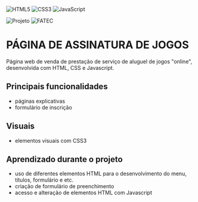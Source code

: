 ![HTML5](https://img.shields.io/badge/HTML5-E34F26?style=for-the-badge&logo=html5&logoColor=white)
![CSS3](https://img.shields.io/badge/CSS3-1572B6?style=for-the-badge&logo=css3&logoColor=white)
![JavaScript](https://img.shields.io/badge/JavaScript-F7DF1E?style=for-the-badge&logo=javascript&logoColor=black)

![Projeto](https://img.shields.io/badge/Projeto-blue)
![FATEC](https://img.shields.io/badge/FATEC-SP-B47978)

# PÁGINA DE ASSINATURA DE JOGOS

Página web de venda de prestação de serviço de aluguel de jogos "online", desenvolvida com HTML, CSS e Javascript.


## Principais funcionalidades
- páginas explicativas
- formulário de inscrição

## Visuais
- elementos visuais com CSS3

## Aprendizado durante o projeto
- uso de diferentes elementos HTML para o desenvolvimento do menu, títulos, formulário e etc.
- criação de formulário de preenchimento
- acesso e alteração de elementos HTML com Javascript
